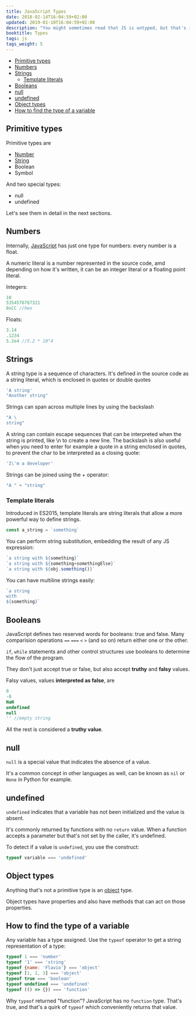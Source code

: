 ```yaml
---
title: JavaScript Types
date: 2018-02-14T16:04:59+02:00
updated: 2019-01-10T16:04:59+02:00
description: "You might sometimes read that JS is untyped, but that's incorrect. It's true that you can assign all sorts of different types to a variable, but JavaScript has types. In particular, it provides primitive types, and object types."
booktitle: Types
tags: js
tags_weight: 5
---
```


<!-- TOC -->

- [Primitive types](#primitive-types)
- [Numbers](#numbers)
- [Strings](#strings)
  - [Template literals](#template-literals)
- [Booleans](#booleans)
- [null](#null)
- [undefined](#undefined)
- [Object types](#object-types)
- [How to find the type of a variable](#how-to-find-the-type-of-a-variable)

<!-- /TOC -->

## Primitive types

Primitive types are

- [Number](/javascript-number/)
- [String](/javascript-string/)
- Boolean
- Symbol

And two special types:

- null
- undefined

Let's see them in detail in the next sections.

## Numbers

Internally, [JavaScript](/javascript/) has just one type for numbers: every number is a float.

A numeric literal is a number represented in the source code, amd depending on how it's written, it can be an integer literal or a floating point literal.

Integers:

```js
10
5354576767321
0xCC //hex
```

Floats:

```js
3.14
.1234
5.2e4 //5.2 * 10^4
```

## Strings

A string type is a sequence of characters. It's defined in the source code as a string literal, which is enclosed in quotes or double quotes

```js
'A string'
"Another string"
```

Strings can span across multiple lines by using the backslash

```js
"A \
string"
```

A string can contain escape sequences that can be interpreted when the string is printed, like \n to create a new line. The backslash is also useful when you need to enter for example a quote in a string enclosed in quotes, to prevent the char to be interpreted as a closing quote:

```js
'I\'m a developer'
```

Strings can be joined using the + operator:

```js
"A " + "string"
```

### Template literals

Introduced in ES2015, template literals are string literals that allow a more powerful way to define strings.

```js
const a_string = `something`
```

You can perform string substitution, embedding the result of any JS expression:

```js
`a string with ${something}`
`a string with ${something+somethingElse}`
`a string with ${obj.something()}`
```

You can have multiline strings easily:

```js
`a string
with
${something}`
```

## Booleans

JavaScript defines two reserved words for booleans: true and false.
Many comparision operations `==` `===` `<` `>` (and so on) return either one or the other.

`if`, `while` statements and other control structures use booleans to determine the flow of the program.

They don't just accept true or false, but also accept **truthy** and **falsy** values.

Falsy values, values **interpreted as false**, are

```js
0
-0
NaN
undefined
null
'' //empty string
```

All the rest is considered a **truthy value**.

## null

`null` is a special value that indicates the absence of a value.

It's a common concept in other languages as well, can be known as `nil` or `None` in Python for example.

## undefined

`undefined` indicates that a variable has not been initialized and the value is absent.

It's commonly returned by functions with no `return` value.
When a function accepts a parameter but that's not set by the caller, it's undefined.

To detect if a value is `undefined`, you use the construct:

```js
typeof variable === 'undefined'
```

## Object types

Anything that's not a primitive type is an [object](/javascript-object/) type.

Object types have properties and also have methods that can act on those properties.

## How to find the type of a variable

Any variable has a type assigned. Use the `typeof` operator to get a string representation of a type:

```js
typeof 1 === 'number'
typeof '1' === 'string'
typeof {name: 'Flavio'} === 'object'
typeof [1, 2, 3] === 'object'
typeof true === 'boolean'
typeof undefined === 'undefined'
typeof (() => {}) === 'function'
```

Why `typeof` returned "function"? JavaScript has no `function` type.
That's true, and that's a quirk of `typeof` which conveniently returns that value.